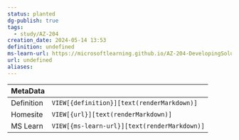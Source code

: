 ```yaml
---
status: planted
dg-publish: true
tags:
  - study/AZ-204
creation_date: 2024-05-14 13:53
definition: undefined
ms-learn-url: https://microsoftlearning.github.io/AZ-204-DevelopingSolutionsforMicrosoftAzure/Instructions/Labs/AZ-204_lab_05.html
url: undefined
aliases:
---
```


| MetaData   |                                              |
| ---------- | -------------------------------------------- |
| Definition | `VIEW[{definition}][text(renderMarkdown)]`   |
| Homesite   | `VIEW[{url}][text(renderMarkdown)]`          |
| MS Learn   | `VIEW[{ms-learn-url}][text(renderMarkdown)]` |
